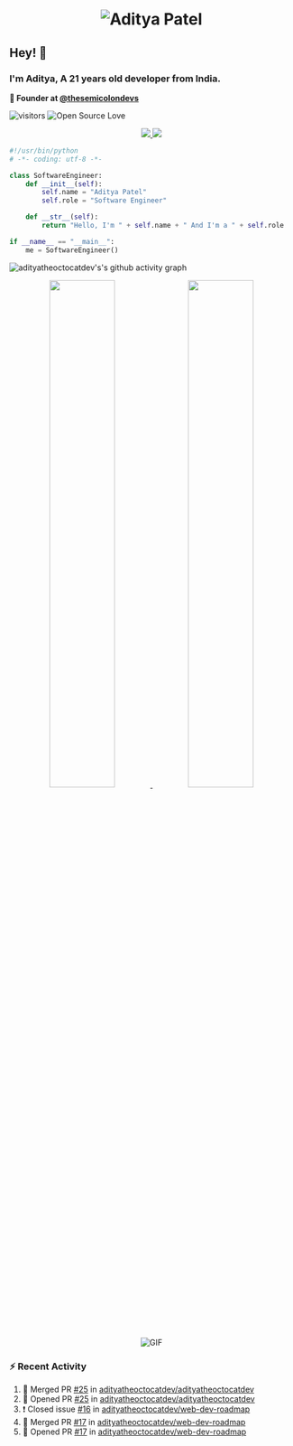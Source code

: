 <h1 align="center">
  <img src="https://raw.githubusercontent.com/adityatheoctocatdev/adityatheoctocatdev/main/name.svg" alt="Aditya Patel" />
</h1>

## Hey! 👋
### I'm Aditya, A 21 years old developer from India.

**🧭 Founder at [@thesemicolondevs](https://github.com/thesemicolondevs)**

![visitors](https://visitor-badge.laobi.icu/badge?page_id=adityatheoctocatdev.adityatheoctocatdev)
![Open Source Love](https://badges.frapsoft.com/os/v1/open-source.svg?v=102)

<p align="center">
  <a href="https://github.com/adityatheoctocatdev?tab=followers">
    <img src="https://img.shields.io/github/followers/adityatheoctocatdev?tab=followers?label=blue&logo=github&style=for-the-badge" />
  </a>
  <a href="https://twitter.com/adptheoctcatdev">
    <img src="https://img.shields.io/twitter/follow/adptheoctcatdev?label=Twitter&logo=twitter&style=for-the-badge" />
  </a>
</p>

```python
#!/usr/bin/python
# -*- coding: utf-8 -*-

class SoftwareEngineer:
    def __init__(self):
        self.name = "Aditya Patel"
        self.role = "Software Engineer"

    def __str__(self):
        return "Hello, I'm " + self.name + " And I'm a " + self.role

if __name__ == "__main__":
    me = SoftwareEngineer()
```

![adityatheoctocatdev's's github activity graph](https://activity-graph.herokuapp.com/graph?username=adityatheoctocatdev&theme=xcode&hide_border=true)

<p align="center">
  <a href="https://github-readme-stats.vercel.app/api?username=adityatheoctocatdev&show_icons=true&theme=dark&hide_border=true">
    <img width="48%" src="https://github-readme-stats.vercel.app/api?username=adityatheoctocatdev&show_icons=true&theme=dark&hide_border=true" />
  </a>
  <a href="https://github-readme-streak-stats.herokuapp.com/?user=adityatheoctocatdev&theme=dark&hide_border=true">
    <img width="48%" src="https://github-readme-streak-stats.herokuapp.com/?user=adityatheoctocatdev&theme=dark&hide_border=true" />
  </a>
  <img alt="GIF" src="https://media.giphy.com/media/RK5KD6UcUpAt92zZvt/giphy.gif" />
</p>

### :zap: Recent Activity

<!--START_SECTION:activity-->
1. 🎉 Merged PR [#25](https://github.com/adityatheoctocatdev/adityatheoctocatdev/pull/25) in [adityatheoctocatdev/adityatheoctocatdev](https://github.com/adityatheoctocatdev/adityatheoctocatdev)
2. 💪 Opened PR [#25](https://github.com/adityatheoctocatdev/adityatheoctocatdev/pull/25) in [adityatheoctocatdev/adityatheoctocatdev](https://github.com/adityatheoctocatdev/adityatheoctocatdev)
3. ❗️ Closed issue [#16](https://github.com/adityatheoctocatdev/web-dev-roadmap/issues/16) in [adityatheoctocatdev/web-dev-roadmap](https://github.com/adityatheoctocatdev/web-dev-roadmap)
4. 🎉 Merged PR [#17](https://github.com/adityatheoctocatdev/web-dev-roadmap/pull/17) in [adityatheoctocatdev/web-dev-roadmap](https://github.com/adityatheoctocatdev/web-dev-roadmap)
5. 💪 Opened PR [#17](https://github.com/adityatheoctocatdev/web-dev-roadmap/pull/17) in [adityatheoctocatdev/web-dev-roadmap](https://github.com/adityatheoctocatdev/web-dev-roadmap)
<!--END_SECTION:activity-->
